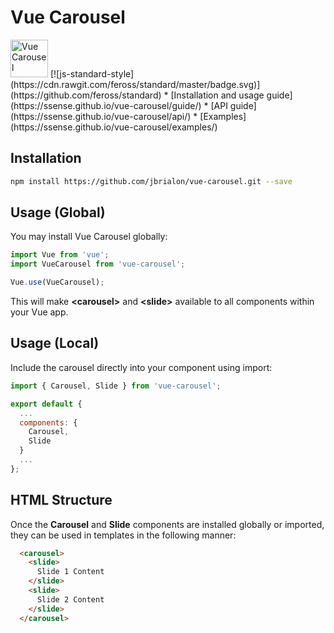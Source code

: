 # Vue Carousel

<img width="60" src="https://ssense.github.io/vue-carousel/images/logo.png" alt="Vue Carousel" />
[![js-standard-style](https://cdn.rawgit.com/feross/standard/master/badge.svg)](https://github.com/feross/standard)
* [Installation and usage guide](https://ssense.github.io/vue-carousel/guide/)
* [API guide](https://ssense.github.io/vue-carousel/api/)
* [Examples](https://ssense.github.io/vue-carousel/examples/)

## Installation

``` bash
npm install https://github.com/jbrialon/vue-carousel.git --save
```

## Usage (Global)

You may install Vue Carousel globally:

``` js
import Vue from 'vue';
import VueCarousel from 'vue-carousel';

Vue.use(VueCarousel);
```
This will make **&lt;carousel&gt;** and **&lt;slide&gt;** available to all components within your Vue app.

## Usage (Local)

Include the carousel directly into your component using import:

``` js
import { Carousel, Slide } from 'vue-carousel';

export default {
  ...
  components: {
    Carousel,
    Slide
  }
  ...
};
```

## HTML Structure

Once the **Carousel** and **Slide** components are installed globally or imported, they can be used in templates in the following manner:

``` html
  <carousel>
    <slide>
      Slide 1 Content
    </slide>
    <slide>
      Slide 2 Content
    </slide>
  </carousel>
```

